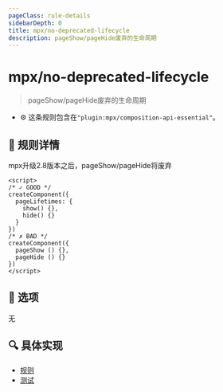 ```yaml
---
pageClass: rule-details
sidebarDepth: 0
title: mpx/no-deprecated-lifecycle
description: pageShow/pageHide废弃的生命周期
---
```

# mpx/no-deprecated-lifecycle
> pageShow/pageHide废弃的生命周期

- :gear: 这条规则包含在`"plugin:mpx/composition-api-essential"`。

## :book: 规则详情

mpx升级2.8版本之后，pageShow/pageHide将废弃

<eslint-code-block :rules="{'mpx/no-deprecated-lifecycle': ['error']}">

```vue
<script>
/* ✓ GOOD */
createComponent({
  pageLifetimes: {
    show() {},
    hide() {}
  }
})
/* ✗ BAD */
createComponent({
  pageShow () {},
  pageHide () {}
})
</script>
```

</eslint-code-block>

## :wrench: 选项

无

## :mag: 具体实现

- [规则](https://github.com/mpx-ecology/eslint-plugin-mpx/blob/master/lib/rules/no-deprecated-lifecycle.js)
- [测试](https://github.com/mpx-ecology/eslint-plugin-mpx/blob/master/tests/lib/rules/no-deprecated-lifecycle.js)
